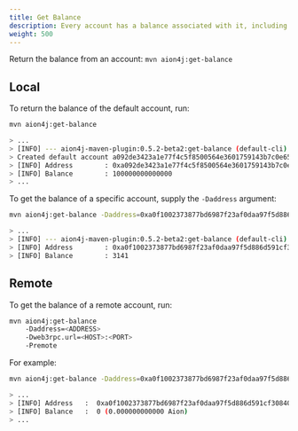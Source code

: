 ```yaml
---
title: Get Balance
description: Every account has a balance associated with it, including empty accounts. Finding out the balance of an account is incredibly simple with the Maven CLI tool.
weight: 500
---
```


Return the balance from an account: `mvn aion4j:get-balance`

## Local

To return the balance of the default account, run:

```bash
mvn aion4j:get-balance

> ...
> [INFO] --- aion4j-maven-plugin:0.5.2-beta2:get-balance (default-cli) @ helloworld ---
> Created default account a092de3423a1e77f4c5f8500564e3601759143b7c0e652a7012d35eb67b283ca with balance 100000000000000
> [INFO] Address        : 0xa092de3423a1e77f4c5f8500564e3601759143b7c0e652a7012d35eb67b283ca
> [INFO] Balance        : 100000000000000
> ...
```

To get the balance of a specific account, supply the `-Daddress` argument:

```bash
mvn aion4j:get-balance -Daddress=0xa0f1002373877bd6987f23af0daa97f5d886d591cf308408cb396eda44f3456e

> ...
> [INFO] --- aion4j-maven-plugin:0.5.2-beta2:get-balance (default-cli) @ helloworld ---
> [INFO] Address        : 0xa0f1002373877bd6987f23af0daa97f5d886d591cf308408cb396eda44f3456e
> [INFO] Balance        : 3141
```

## Remote

To get the balance of a remote account, run:

```bash
mvn aion4j:get-balance
    -Daddress=<ADDRESS>
    -Dweb3rpc.url=<HOST>:<PORT>
    -Premote
```

For example:

```bash
mvn aion4j:get-balance -Daddress=0xa0f1002373877bd6987f23af0daa97f5d886d591cf308408cb396eda44f3456e -Dweb3rpc.url=https://aion.api.nodesmith.io/v1/avmtestnet/jsonrpc?apiKey=ab40c8f567874400a69c1e80a1399350 -Premote

> ...
> [INFO] Address   :  0xa0f1002373877bd6987f23af0daa97f5d886d591cf308408cb396eda44f3456e
> [INFO] Balance   :  0 (0.000000000000 Aion)
> ...
```
